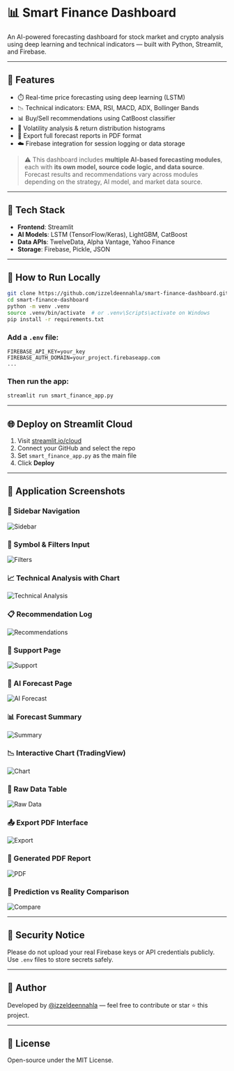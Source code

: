 
# 📊 Smart Finance Dashboard

An AI-powered forecasting dashboard for stock market and crypto analysis using deep learning and technical indicators — built with Python, Streamlit, and Firebase.

---

## 🚀 Features

- ⏱️ Real-time price forecasting using deep learning (LSTM)
- 📉 Technical indicators: EMA, RSI, MACD, ADX, Bollinger Bands
- 📊 Buy/Sell recommendations using CatBoost classifier
- 🔄 Volatility analysis & return distribution histograms
- 🧾 Export full forecast reports in PDF format
- ☁️ Firebase integration for session logging or data storage

> ⚠️ This dashboard includes **multiple AI-based forecasting modules**, each with **its own model, source code logic, and data source**.
> Forecast results and recommendations vary across modules depending on the strategy, AI model, and market data source.

---

## 🧰 Tech Stack

- **Frontend**: Streamlit
- **AI Models**: LSTM (TensorFlow/Keras), LightGBM, CatBoost
- **Data APIs**: TwelveData, Alpha Vantage, Yahoo Finance
- **Storage**: Firebase, Pickle, JSON

---

## 🧪 How to Run Locally

```bash
git clone https://github.com/izzeldeennahla/smart-finance-dashboard.git
cd smart-finance-dashboard
python -m venv .venv
source .venv/bin/activate  # or .venv\Scripts\activate on Windows
pip install -r requirements.txt
```

### Add a `.env` file:
```env
FIREBASE_API_KEY=your_key
FIREBASE_AUTH_DOMAIN=your_project.firebaseapp.com
...
```

### Then run the app:
```bash
streamlit run smart_finance_app.py
```

---

## 🌐 Deploy on Streamlit Cloud

1. Visit [streamlit.io/cloud](https://streamlit.io/cloud)
2. Connect your GitHub and select the repo
3. Set `smart_finance_app.py` as the main file
4. Click **Deploy**

---

## 📸 Application Screenshots

### 🧭 Sidebar Navigation
![Sidebar](assets/screenshots/sidebar_dashboard_menu.png)

### 🔎 Symbol & Filters Input
![Filters](assets/screenshots/sidebar_symbol_and_filters.png)

### 📈 Technical Analysis with Chart
![Technical Analysis](assets/screenshots/technical_analysis_dashboard.png)

### 📋 Recommendation Log
![Recommendations](assets/screenshots/recommendations_log.png)

### 💬 Support Page
![Support](assets/screenshots/support_contact_page.png)

### 🤖 AI Forecast Page
![AI Forecast](assets/screenshots/ai_market_forecast_page.png)

### 📊 Forecast Summary
![Summary](assets/screenshots/forecast_summary_page.png)

### 📉 Interactive Chart (TradingView)
![Chart](assets/screenshots/interactive_chart.png)

### 🧾 Raw Data Table
![Raw Data](assets/screenshots/raw_data_table.png)

### 📤 Export PDF Interface
![Export](assets/screenshots/export_pdf_section.png)

### 📑 Generated PDF Report
![PDF](assets/screenshots/forecast_pdf_report.png)

### 🔄 Prediction vs Reality Comparison
![Compare](assets/screenshots/prediction_vs_reality_and_std_chart_pdf.png)

---

## 🔐 Security Notice

Please do not upload your real Firebase keys or API credentials publicly. Use `.env` files to store secrets safely.

---

## 🙌 Author

Developed by [@izzeldeennahla](https://github.com/izzeldeennahla) — feel free to contribute or star ⭐ this project.

---

## 🪪 License

Open-source under the MIT License.
